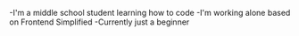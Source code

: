 -I'm a middle school student learning how to code
-I'm working alone based on Frontend Simplified
-Currently just a beginner 
